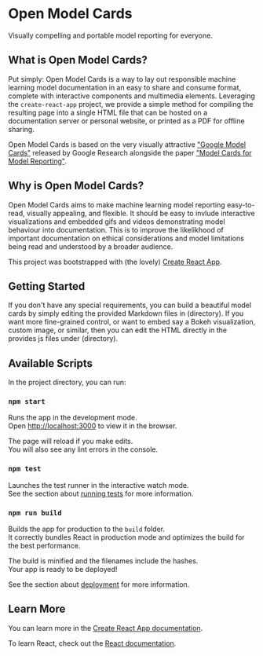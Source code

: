 # Open Model Cards

Visually compelling and portable model reporting for everyone.

## What is Open Model Cards?

Put simply: Open Model Cards is a way to lay out responsible machine learning model documentation in an easy to share and consume format, complete with interactive components and multimedia elements.  Leveraging the `create-react-app` project, we provide a simple method for compiling the resulting page into a single HTML file that can be hosted on a documentation server or personal website, or printed as a PDF for offline sharing.

Open Model Cards is based on the very visually attractive ["Google Model Cards"](https://modelcards.withgoogle.com/model-reports) released by Google Research alongside the paper ["Model Cards for Model Reporting"](https://research.google/pubs/pub48120/).

## Why is Open Model Cards?

Open Model Cards aims to make machine learning model reporting easy-to-read, visually appealing, and flexible.  It should be easy to invlude interactive visualizations and embedded gifs and videos demonstrating model behaviour into documentation.  This is to improve the likelikhood of important documentation on ethical considerations and model limitations being read and understood by a broader audience.

This project was bootstrapped with (the lovely) [Create React App](https://github.com/facebook/create-react-app).

## Getting Started

If you don't have any special requirements, you can build a beautiful model cards by simply editing the provided Markdown files in (directory).  If you want more fine-grained control, or want to embed say a Bokeh visualization, custom image, or similar, then you can edit the HTML directly in the provides js files under (directory).

## Available Scripts

In the project directory, you can run:

### `npm start`

Runs the app in the development mode.<br />
Open [http://localhost:3000](http://localhost:3000) to view it in the browser.

The page will reload if you make edits.<br />
You will also see any lint errors in the console.

### `npm test`

Launches the test runner in the interactive watch mode.<br />
See the section about [running tests](https://facebook.github.io/create-react-app/docs/running-tests) for more information.

### `npm run build`

Builds the app for production to the `build` folder.<br />
It correctly bundles React in production mode and optimizes the build for the best performance.

The build is minified and the filenames include the hashes.<br />
Your app is ready to be deployed!

See the section about [deployment](https://facebook.github.io/create-react-app/docs/deployment) for more information.

## Learn More

You can learn more in the [Create React App documentation](https://facebook.github.io/create-react-app/docs/getting-started).

To learn React, check out the [React documentation](https://reactjs.org/).

